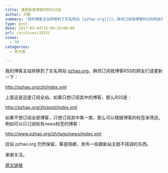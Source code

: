 ```yaml
---
title: 请更新我博客的RSS订阅
author: 大鹏
summary: "我的博客主站转移到了实名网站 [pzhao.org][1]。麻烦订阅我博客RSS的网友们请更新一下："
type: post
date: 2017-05-04T15:09:33+00:00
url: /archives/19331
views:
  - 78
categories:
  - 未分类

---
```

我的博客主站转移到了实名网站 [pzhao.org][1]。麻烦订阅我博客RSS的网友们请更新一下：

<http://pzhao.org/zh/index.xml>

上面这是这是订阅全站。如果只想订阅其中的博客，那么RSS是：

<http://pzhao.org/zh/post/index.xml>

如果不想订阅全部博客，只想订阅其中某一类，那么可以根据博客的标签来筛选，例如可以只订阅标有news标签的博客：

<http://www.pzhao.org/zh/tags/news/index.xml>

旧站 pzhao.org 仍然保留，算是陪都，发布一些跟新站主题不搭调的东西。

谢谢关注。

 [1]: http://pzhao.org

[原文链接](http://dapengde.com/archives/19331)

